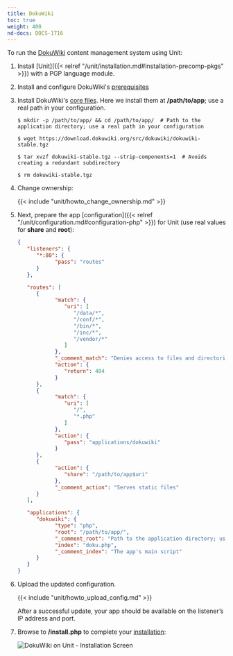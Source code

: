 ```yaml
---
title: DokuWiki
toc: true
weight: 400
nd-docs: DOCS-1716
---
```


To run the [DokuWiki](https://www.dokuwiki.org) content management system
using Unit:

1. Install [Unit]({{< relref "/unit/installation.md#installation-precomp-pkgs" >}}) with a PGP language module.

2. Install and configure DokuWiki's [prerequisites](https://www.dokuwiki.org/requirements)

3. Install DokuWiki's [core files](https://www.dokuwiki.org/install). Here we install them at **/path/to/app**;
   use a real path in your configuration.

   ```console
   $ mkdir -p /path/to/app/ && cd /path/to/app/  # Path to the application directory; use a real path in your configuration
   ```

   ```console
   $ wget https://download.dokuwiki.org/src/dokuwiki/dokuwiki-stable.tgz
   ```

   ```console
   $ tar xvzf dokuwiki-stable.tgz --strip-components=1  # Avoids creating a redundant subdirectory
   ```

   ```console
   $ rm dokuwiki-stable.tgz
   ```

4. Change ownership:

   {{< include "unit/howto_change_ownership.md" >}}

5. Next, prepare the app
   [configuration]({{< relref "/unit/configuration.md#configuration-php" >}})
   for Unit (use real values for **share** and **root**):

   ```json
   {
      "listeners": {
         "*:80": {
               "pass": "routes"
         }
      },

      "routes": [
         {
               "match": {
                  "uri": [
                     "/data/*",
                     "/conf/*",
                     "/bin/*",
                     "/inc/*",
                     "/vendor/*"
                  ]
               },
               "_comment_match": "Denies access to files and directories best kept private",
               "action": {
                  "return": 404
               }
         },
         {
               "match": {
                  "uri": [
                     "/",
                     "*.php"
                  ]
               },
               "action": {
                  "pass": "applications/dokuwiki"
               }
         },
         {
               "action": {
                  "share": "/path/to/app$uri"
               },
               "_comment_action": "Serves static files"
         }
      ],

      "applications": {
         "dokuwiki": {
               "type": "php",
               "root": "/path/to/app/",
               "_comment_root": "Path to the application directory; use a real path in your configuration",
               "index": "doku.php",
               "_comment_index": "The app's main script"
         }
      }
   }
   ```

6. Upload the updated configuration.

   {{< include "unit/howto_upload_config.md" >}}

   After a successful update, your app should be available on the listener’s IP
   address and port.

7. Browse to **/install.php** to complete your [installation](https://www.dokuwiki.org/installer):

   ![DokuWiki on Unit - Installation Screen](/unit/images/dokuwiki.png)
